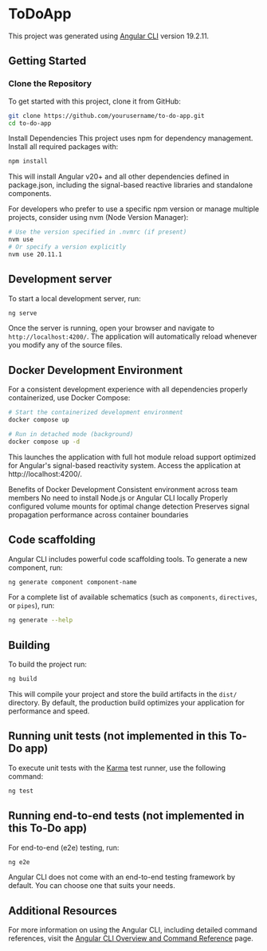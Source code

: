 # ToDoApp

This project was generated using [Angular CLI](https://github.com/angular/angular-cli) version 19.2.11.

## Getting Started

### Clone the Repository

To get started with this project, clone it from GitHub:

```bash
git clone https://github.com/yourusername/to-do-app.git
cd to-do-app
```
Install Dependencies
This project uses npm for dependency management. Install all required packages with:

```bash
npm install
```
This will install Angular v20+ and all other dependencies defined in package.json, including the signal-based reactive libraries and standalone components.

For developers who prefer to use a specific npm version or manage multiple projects, consider using nvm (Node Version Manager):

```bash
# Use the version specified in .nvmrc (if present)
nvm use
# Or specify a version explicitly
nvm use 20.11.1
```

## Development server

To start a local development server, run:

```bash
ng serve
```

Once the server is running, open your browser and navigate to `http://localhost:4200/`. The application will automatically reload whenever you modify any of the source files.

## Docker Development Environment

For a consistent development experience with all dependencies properly containerized, use Docker Compose:

```bash
# Start the containerized development environment
docker compose up

# Run in detached mode (background)
docker compose up -d
```
This launches the application with full hot module reload support optimized for Angular's signal-based reactivity system. Access the application at http://localhost:4200/.

Benefits of Docker Development
Consistent environment across team members
No need to install Node.js or Angular CLI locally
Properly configured volume mounts for optimal change detection
Preserves signal propagation performance across container boundaries

## Code scaffolding

Angular CLI includes powerful code scaffolding tools. To generate a new component, run:

```bash
ng generate component component-name
```

For a complete list of available schematics (such as `components`, `directives`, or `pipes`), run:

```bash
ng generate --help
```

## Building

To build the project run:

```bash
ng build
```

This will compile your project and store the build artifacts in the `dist/` directory. By default, the production build optimizes your application for performance and speed.

## Running unit tests (not implemented in this To-Do app)

To execute unit tests with the [Karma](https://karma-runner.github.io) test runner, use the following command:

```bash
ng test
```

## Running end-to-end tests (not implemented in this To-Do app)

For end-to-end (e2e) testing, run:

```bash
ng e2e
```

Angular CLI does not come with an end-to-end testing framework by default. You can choose one that suits your needs.

## Additional Resources

For more information on using the Angular CLI, including detailed command references, visit the [Angular CLI Overview and Command Reference](https://angular.dev/tools/cli) page.
